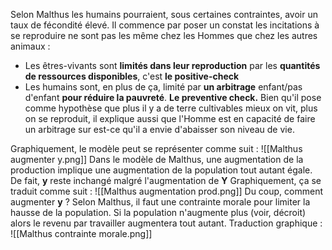 Selon Malthus les humains pourraient, sous certaines contraintes, avoir un taux de fécondité élevé. Il commence par poser un constat les incitations à se reproduire ne sont pas les même chez les Hommes que chez les autres animaux :
- Les êtres-vivants sont **limités dans leur reproduction** par les **quantités de ressources disponibles**, c'est **le positive-check**
- Les humains sont, en plus de ça, limité par **un arbitrage** enfant/pas d'enfant **pour réduire la pauvreté**. **Le preventive check.**
Bien qu'il pose comme hypothèse que plus il y a de terre cultivables mieux on vit, plus on se reproduit, il explique aussi que l'Homme est en capacité de faire un arbitrage sur est-ce qu'il a envie d'abaisser son niveau de vie.

 Graphiquement, le modèle peut se représenter comme suit : 
 ![[Malthus augmenter y.png]]
 Dans le modèle de Malthus, une augmentation de la production implique une augmentation de la population tout autant égale. De fait, **y** reste inchangé malgré l'augmentation de **Y**
 Graphiquement, ça se traduit comme suit :
 ![[Malthus augmentation prod.png]]
 Du coup, comment augmenter **y** ?
 Selon Malthus, il faut une contrainte morale pour limiter la hausse de la population. Si la population n'augmente plus (voir, décroit) alors le revenu par travailler augmentera tout autant. 
 Traduction graphique :
 ![[Malthus contrainte morale.png]]
